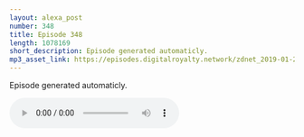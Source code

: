 ```yaml
---
layout: alexa_post
number: 348
title: Episode 348
length: 1078169
short_description: Episode generated automaticly.
mp3_asset_link: https://episodes.digitalroyalty.network/zdnet_2019-01-28_01-00-08.mp3
---
```


Episode generated automaticly.

<audio controls>
    <source src="{{ page.mp3_asset_link }}" type="audio/mpeg">
</audio>